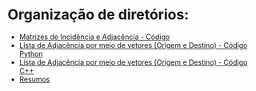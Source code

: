 <h1 > Organização de diretórios: </h1>

- [Matrizes de Incidência e Adjacência - Código](https://github.com/brunofaria27/teoria-grafos-computabilidade/tree/main/Matriz%20Adjacencia%20e%20Incidencia)
- [Lista de Adjacência por meio de vetores (Origem e Destino) - Código Python](https://github.com/brunofaria27/teoria-grafos-computabilidade/blob/main/Listas%20Grafos/main.py)
- [Lista de Adjacência por meio de vetores (Origem e Destino) - Código C++](https://github.com/brunofaria27/teoria-grafos-computabilidade/blob/main/Listas%20Grafos/main.cpp)
- [Resumos](https://github.com/brunofaria27/teoria-grafos-computabilidade/tree/main/Resumos)
